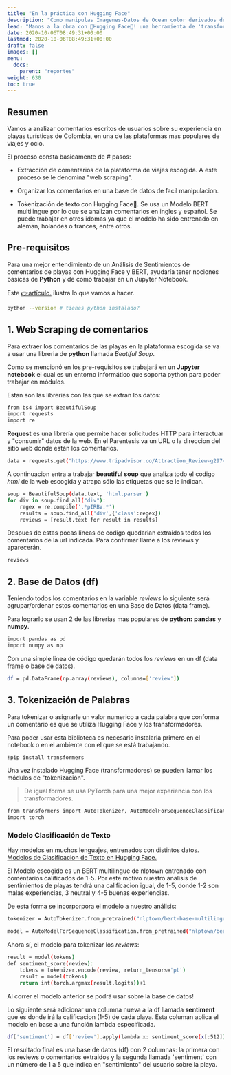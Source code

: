 ```yaml
---
title: "En la práctica con Hugging Face"
description: "Como manipulas Imagenes-Datos de Ocean color derivados de un Satelite como Sentinel-3 ?"
lead: "Manos a la obra con 🤗Hugging Face🤗! una herramienta de 'transformadores' muy poderasa que nos ayuda a convertir texto (letras-palabras) a datos númericos y poder analizarlo de diferentes formas."
date: 2020-10-06T08:49:31+00:00
lastmod: 2020-10-06T08:49:31+00:00
draft: false
images: []
menu:
  docs:
    parent: "reportes"
weight: 630
toc: true
---
```


## Resumen

Vamos a analizar comentarios escritos de usuarios sobre su experiencia en playas turísticas de Colombia, en una de las plataformas mas populares de viajes y ocio. 

El proceso consta basicamente de # pasos:

- Extracción de comentarios de la plataforma de viajes escogida. A este proceso se le denomina "web scraping".

- Organizar los comentarios en una base de datos de facil manipulacion.

- Tokenización de texto con Hugging Face🤗. Se usa un Modelo BERT multilingue por lo que se analizan comentarios en ingles y español. Se puede trabajar en otros idomas ya que el modelo ha sido entrenado en aleman, holandes o frances, entre otros.


## Pre-requisitos

Para una mejor entendimiento de un Análisis de Sentimientos de comentarios de playas con Hugging Face y BERT, ayudaría tener nociones basicas de **Python** y de como trabajar en un Jupyter Notebook.

Este [👉artículo.](https://grammaloreto.netlify.app/analisis-sent/) ilustra lo que vamos a hacer.

```bash
python --version # tienes python instalado?
```

## 1. Web Scraping de comentarios
Para extraer los comentarios de las playas en la plataforma escogida se va a usar una libreria de **python** llamada *Beatiful Soup*. 

Como se mencionó en los pre-requisitos se trabajará en un **Jupyter notebook** el cual es un entorno informático que soporta python para poder trabajar en módulos. 

Estan son las librerias con las que se extran los datos:

```bash
from bs4 import BeautifulSoup
import requests
import re
```

**Request** es una librería que permite hacer solicitudes HTTP para interactuar y "consumir" datos de la web. En el Parentesis va un URL o la direccion del sitio web donde están los comentarios.

```bash
data = requests.get("https://www.tripadvisor.co/Attraction_Review-g297482-d1024602-Reviews-Johnny_Cay-San_Andres_Island_San_Andres_and_Providencia_Department.html")
```

A continuacion entra a trabajar **beautiful soup** que analiza todo el codigo *html* de la web escogida y atrapa sólo las etiquetas que se le indican. 

```bash
soup = BeautifulSoup(data.text, 'html.parser')
for div in soup.find_all("div"):
    regex = re.compile('.*pIRBV.*')
    results = soup.find_all('div',{'class':regex})
    reviews = [result.text for result in results]
```

Despues de estas pocas lineas de codigo quedarian extraidos todos los comentarios de la url indicada. Para confirmar llame a los reviews y aparecerán.

```bash
reviews
```

## 2. Base de Datos (df)

Teniendo todos los comentarios en la variable *reviews* lo siguiente será agrupar/ordenar estos comentarios en una Base de Datos (data frame).

Para lograrlo se usan 2 de las librerias mas populares de **python:** **pandas** y **numpy**.

```bash
import pandas as pd
import numpy as np
```

Con una simple linea de código quedarán todos los *reviews* en un df (data frame o base de datos).

```bash
df = pd.DataFrame(np.array(reviews), columns=['review'])
```

## 3. Tokenización de Palabras

Para tokenizar o asignarle un valor numerico a cada palabra que conforma un comentario es que se utiliza Hugging Face y los transformadores.

Para poder usar esta biblioteca es necesario instalarla primero en el notebook o en el ambiente con el que se está trabajando.

```bash
!pip install transformers 
```

Una vez instalado Hugging Face (transformadores) se pueden llamar los módulos de "tokenización".

>De igual forma se usa PyTorch para una mejor experiencia con los transformadores.

```bash
from transformers import AutoTokenizer, AutoModelForSequenceClassification
import torch
```
### Modelo Clasificación de Texto

Hay modelos en muchos lenguajes, entrenados con distintos datos. [Modelos de Clasificacion de Texto en Hugging Face.](https://huggingface.co/models?pipeline_tag=text-classification&sort=downloads)

El Modelo escogido es un BERT multilingue de nlptown entrenado con comentarios calificados de 1-5. Por este motivo nuestro analisis de sentimientos de playas tendrá una calificacion igual, de 1-5, donde 1-2 son malas experiencias, 3 neutral y 4-5 buenas experiencias.

De esta forma se incorporpora el modelo a nuestro análisis:

```bash
tokenizer = AutoTokenizer.from_pretrained("nlptown/bert-base-multilingual-uncased-sentiment")

model = AutoModelForSequenceClassification.from_pretrained("nlptown/bert-base-multilingual-uncased-sentiment")
```

Ahora sí, el modelo para tokenizar los *reviews*:

```bash
result = model(tokens)
def sentiment_score(review):
    tokens = tokenizer.encode(review, return_tensors='pt')
    result = model(tokens)
    return int(torch.argmax(result.logits))+1
```

Al correr el modelo anterior se podrá usar sobre la base de datos! 

Lo siguiente será adicionar una columna nueva a la df llamada **sentiment** que es donde irá la calificacion (1-5) de cada playa. Esta columan aplica el modelo en base a una función lambda especificada.

```bash
df['sentiment'] = df['review'].apply(lambda x: sentiment_score(x[:512]))
```

El resultado final es una base de datos (df) con 2 columnas: la primera con los reviews o comentarios extraidos y la segunda llamada 'sentiment' con un número de 1 a 5 que indica en "sentimiento" del usuario sobre la playa.







































